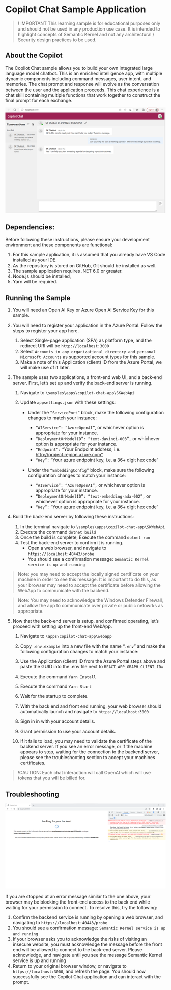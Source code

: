 # Copilot Chat Sample Application
>! IMPORTANT  This learning sample is for educational purposes only and should not be used in any production use case.  It is intended to highlight concepts of Semantic Kernel and not any architectural / Security design practices to be used.

## About the Copilot 
The Copilot Chat sample allows you to build your own integrated large language model chatbot.  This is an enriched intelligence app, with multiple dynamic components including command messages, user intent, and memories.  The chat prompt and response will evolve as the conversation between the user and the application proceeds.  This chat experience is a chat skill containing multiple functions that work together to construct the final prompt for each exchange.


![UI Sample](images/UI-Sample.png)

## Dependencies:

Before following these instructions, please ensure your development environment and these components are functional:
1.	For this sample application, it is assumed that you already have VS Code installed as your IDE.
2.	As the repository is stored on GitHub, Git should be installed as well.  
3.	The sample application requires .NET 6.0 or greater.  
4.	Node.js should be installed, 
5.	Yarn will be required.


## Running the Sample
1.	You will need an Open AI Key or Azure Open AI Service Key for this sample.
2.	You will need to register your application in the Azure Portal.  Follow the steps to register your app here.

    1. Select Single-page application (SPA) as platform type, and the redirect URI will be `http://localhost:3000`
    2.	Select `Accounts in any organizational directory and personal Microsoft Accounts` as supported account types for this sample.
    3. Make a note of this Application (client) ID from the Azure Portal, we will make use of it later.
3.	The sample uses two applications, a front-end web UI, and a back-end server.  First, let’s set up and verify the back-end server is running.

    1. Navigate to `\samples\apps\copilot-chat-app\SKWebApi`
    2.	Update `appsettings.json` with these settings:

          *	Under the `“ServicePort”` block, make the following configuration changes to match your instance:

            * `“AIService”: “AzureOpenAI”`, or whichever option is appropriate for your instance.
            * `“DeploymentOrModelID”: “text-davinci-003”,` or whichever option is appropriate for your instance.  
            * `“Endpoint”:` “Your Endpoint address, i.e. http://project.region.azure.com”
            * `“Key”:` “Your azure endpoint key, i.e. a 36+ digit hex code” 

        * Under the `“EmbeddingConfig”` block, make sure the following configuration changes to match your instance:
            * `“AIService”: “AzureOpenAI”,` or whichever option is appropriate for your instance.
            * `“DeploymentOrModelID”: “text-embedding-ada-002”,` or whichever option is appropriate for your instance.    
            *	`“Key”:` “Your azure endpoint key, i.e. a 36+ digit hex code” 
            
4. Build the back-end server by following these instructions:
    1.	In the terminal navigate to  `\samples\apps\copilot-chat-app\SKWebApi`
    2.	Execute the command `dotnet build`
    3.	Once the build is complete, Execute the command `dotnet run`
    4.	Test the back-end server to confirm it is running.
        * Open a web browser, and navigate to `https://localhost:40443/probe`
        * You should see a confirmation message: `Semantic Kernel service is up and running`
>Note: you may need to accept the locally signed certificate on your machine in order to see this message.  It is important to do this, as your browser may need to accept the certificate before allowing the WebApp to communicate with the backend.

>Note: You may need to acknowledge the Windows Defender Firewall, and allow the app to communicate over private or public netowrks as appropriate.


5.	Now that the back-end server is setup, and confirmed operating, let’s proceed with setting up the front-end WebApp.
    1. Navigate to `\apps\copilot-chat-app\webapp`
    2.	Copy `.env.example` into a new file with the name “`.env`” and make the following configuration changes to match your instance:
    3. Use the Application (client) ID from the Azure Portal steps above and paste the GUID into the .env file next to `REACT_APP_GRAPH_CLIENT_ID= `
    4.	Execute the command `Yarn Install`
    5.	Execute the command `Yarn Start`
    
    6. Wait for the startup to complete.
    7. With the back end and front end running, your web browser should automatically launch and navigate to `https://localhost:3000`
    8. Sign in in with your account details.
    9. Grant permission to use your account details.
    10.	If it fails to load, you may need to validate the certificate of the backend server.  If you see an error message, or if the machine appears to stop, waiting for the connection to the backend server, please see the troubleshooting section to accept your machines certificates.
> !CAUTION: Each chat interaction will call OpenAI which will use tokens that you will be billed for.

## Troubleshooting
![](images/Cert-Issue.png)

If you are stopped at an error message similar to the one above, your browser may be blocking the front-end access to the back end while waiting for your permission to connect.   To resolve this, try the following:
1.	Confirm the backend service is running by opening a web browser, and navigating to `https://localhost:40443/probe`
2.	You should see a confirmation message: `Semantic Kernel service is up and running`
3.	If your browser asks you to acknowledge the risks of visiting an insecure website, you must acknowledge the message before the front end will be allowed to connect to the back-end server.  Please acknowledge, and navigate until you see the message Semantic Kernel service is up and running
4.	Return to your original browser window, or navigate to `https://localhost:3000`, and refresh the page.  You should now successfully see the Copilot Chat application and can interact with the prompt.
